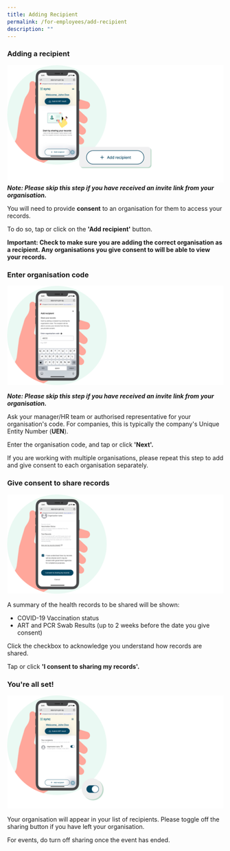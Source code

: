 ```yaml
---
title: Adding Recipient
permalink: /for-employees/add-recipient
description: ""
---
```

### **Adding a recipient**
![](/images/Add%20recipient.svg)
***Note: Please skip this step if you have received an invite link from your organisation.***

You will need to provide **consent** to an organisation for them to access your records.

To do so, tap or click on the **'Add recipient'** button.

**Important:
Check to make sure you are adding the correct organisation as a recipient. Any organisations you give consent to will be able to view your records.**


### **Enter organisation code**
![](/images/Enter%20code.svg)

***Note: Please skip this step if you have received an invite link from your organisation.***

Ask your manager/HR team or authorised representative for your organisation's code. For companies, this is typically the company's Unique Entity Number (**UEN**).

Enter the organisation code, and tap or click **'Next'.**

If you are working with multiple organisations, please repeat this step to add and give consent to each organisation separately.

### **Give consent to share records**
![](/images/Consent.svg)

A summary of the health records to be shared will be shown:
* COVID-19 Vaccination status 
* ART and PCR Swab Results (up to 2 weeks before the date you give consent)

Click the checkbox to acknowledge you understand how records are shared.

Tap or click  **'I consent to sharing my records'.**



### **You're all set!**
![](/images/Toggle%20on.svg)

Your organisation will appear in your list of recipients. Please toggle off the sharing button if you have left your organisation. 

For events, do turn off sharing once the event has ended.